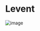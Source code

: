 # Levent

![image](https://user-images.githubusercontent.com/1453985/192701495-8d7be736-750d-4f71-8cd6-79c0d208f0d4.png)
